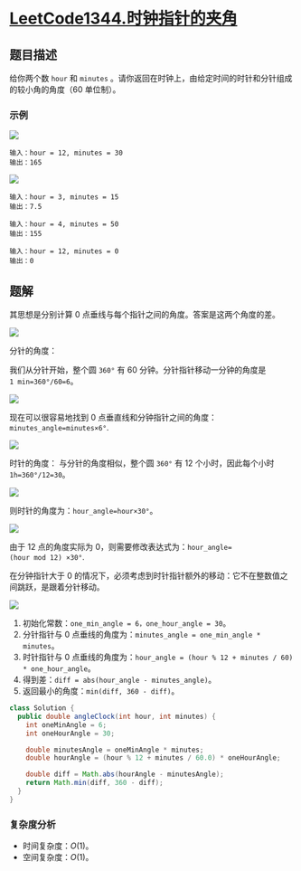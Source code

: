 # [LeetCode1344.时钟指针的夹角](https://leetcode-cn.com/problems/angle-between-hands-of-a-clock/)
## 题目描述
给你两个数 `hour` 和 `minutes` 。请你返回在时钟上，由给定时间的时针和分针组成的较小角的角度（60 单位制）。

### 示例
![](https://picgp.oss-cn-beijing.aliyuncs.com/img/20200812162339.png)
```
输入：hour = 12, minutes = 30
输出：165
```
![](https://picgp.oss-cn-beijing.aliyuncs.com/img/20200812162350.png)
```
输入：hour = 3, minutes = 15
输出：7.5
```
```
输入：hour = 4, minutes = 50
输出：155
```
```
输入：hour = 12, minutes = 0
输出：0
```
## 题解
其思想是分别计算 0 点垂线与每个指针之间的角度。答案是这两个角度的差。

![](https://picgp.oss-cn-beijing.aliyuncs.com/img/20200812162451.png)

分针的角度：

我们从分针开始，整个圆 `360°` 有 60 分钟。分针指针移动一分钟的角度是 `1 min=360°/60=6`。

![](https://picgp.oss-cn-beijing.aliyuncs.com/img/20200812162530.png)

现在可以很容易地找到 0 点垂直线和分钟指针之间的角度：`minutes_angle=minutes×6°`.

![](https://picgp.oss-cn-beijing.aliyuncs.com/img/20200812162600.png)

时针的角度：
与分针的角度相似，整个圆 `360°` 有 12 个小时，因此每个小时 `1h=360°/12=30`。

![](https://picgp.oss-cn-beijing.aliyuncs.com/img/20200812162635.png)

则时针的角度为：`hour_angle=hour×30°`。

![](https://picgp.oss-cn-beijing.aliyuncs.com/img/20200812162659.png)

由于 12 点的角度实际为 0，则需要修改表达式为：`hour_angle=(hour mod 12) ×30°`.

在分钟指针大于 0 的情况下，必须考虑到时针指针额外的移动：它不在整数值之间跳跃，是跟着分针移动。

![](https://picgp.oss-cn-beijing.aliyuncs.com/img/20200812162736.png)

1. 初始化常数：`one_min_angle = 6，one_hour_angle = 30`。
2. 分针指针与 0 点垂线的角度为：`minutes_angle = one_min_angle * minutes`。
3. 时针指针与 0 点垂线的角度为：`hour_angle = (hour % 12 + minutes / 60) * one_hour_angle`。
4. 得到差：`diff = abs(hour_angle - minutes_angle)`。
5. 返回最小的角度：`min(diff, 360 - diff)`。

```java
class Solution {
  public double angleClock(int hour, int minutes) {
    int oneMinAngle = 6;
    int oneHourAngle = 30;

    double minutesAngle = oneMinAngle * minutes;
    double hourAngle = (hour % 12 + minutes / 60.0) * oneHourAngle;

    double diff = Math.abs(hourAngle - minutesAngle);
    return Math.min(diff, 360 - diff);
  }
}
```
### 复杂度分析
- 时间复杂度：$O(1)$。
- 空间复杂度：$O(1)$。


